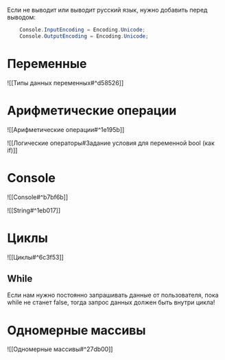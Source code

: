 
Если не выводит или выводит русский язык, нужно добавить перед выводом:

```csharp
    Console.InputEncoding = Encoding.Unicode;
    Console.OutputEncoding = Encoding.Unicode;
```



# Переменные

![[Типы данных переменных#^d58526]]


# Арифметические операции

![[Арифметические операции#^1e195b]]


![[Логические операторы#Задание условия для переменной bool (как if)]]

# Console

![[Console#^b7bf6b]]

![[String#^1eb017]]
# Циклы
![[Циклы#^6c3f53]]

## While
Если нам нужно постоянно запрашивать данные от пользователя, пока while не станет false, тогда запрос данных должен быть внутри цикла!

# Одномерные массивы
![[Одномерные массивы#^27db00]]